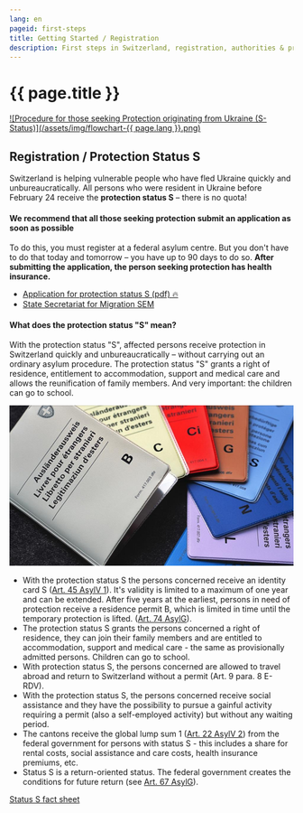 ```yaml
---
lang: en
pageid: first-steps
title: Getting Started / Registration
description: First steps in Switzerland, registration, authorities & procedure
---
```

# {{ page.title }}
[![Procedure for those seeking Protection originating from Ukraine (S-Status)](/assets/img/flowchart-{{ page.lang }}.png)](https://www.sem.admin.ch/dam/sem/de/data/asyl/faktenblatt-zusammenarbeit-bund-kantone.pdf.download.pdf/faktenblatt-zusammenarbeit-bund-kantone-d.pdf)

## Registration / Protection Status S
Switzerland is helping vulnerable people who have fled Ukraine quickly and unbureaucratically. All persons who were resident in Ukraine before February 24 receive the **protection status S** – there is no quota!

#### We recommend that all those seeking protection submit an application as soon as possible
To do this, you must register at a federal asylum centre.
But you don't have to do that today and tomorrow – you have up to 90 days to do so. **After submitting the application, the person seeking protection has health insurance.**

- [Application for protection status S (pdf) :fire:](https://www.sem.admin.ch/dam/sem/de/data/asyl/gesuch-schutzstatus-s.pdf.download.pdf/gesuch-schutzstatus-s-d.pdf)
- [State Secretariat for Migration SEM](https://www.sem.admin.ch/sem/en/home.html)

#### What does the protection status "S" mean?
With the protection status "S", affected persons receive protection in Switzerland quickly and unbureaucratically – without carrying out an ordinary asylum procedure. The protection status "S" grants a right of residence, entitlement to accommodation, support and medical care and allows the reunification of family members. And very important: the children can go to school.

![protection status "S"](/assets/img/s-permit.jpg)

- With the protection status S the persons concerned receive an identity card S ([Art. 45 AsylV 1](https://www.fedlex.admin.ch/eli/cc/1999/359/de#art_45)). It's validity is limited to a maximum of one year and can be extended. After five years at the earliest, persons in need of protection receive a residence permit B, which is limited in time until the temporary protection is lifted. ([Art. 74 AsylG](https://www.fedlex.admin.ch/eli/cc/1999/358/de#art_74)).
- The protection status S grants the persons concerned a right of residence, they can join their family members and are entitled to accommodation, support and medical care - the same as provisionally admitted persons. Children can go to school.
- With protection status S, the persons concerned are allowed to travel abroad and return to Switzerland without a permit (Art. 9 para. 8 E-RDV).
- With the protection status S, the persons concerned receive social assistance and they have the possibility to pursue a gainful activity requiring a permit (also a self-employed activity) but without any waiting period.
- The cantons receive the global lump sum 1 ([Art. 22 AsylV 2](https://www.fedlex.admin.ch/eli/cc/1999/360/de#art_22)) from the federal government for persons with status S - this includes a share for rental costs, social assistance and care costs, health insurance premiums, etc.
- Status S is a return-oriented status. The federal government creates the conditions for future return (see [Art. 67 AsylG](https://www.fedlex.admin.ch/eli/cc/1999/358/de#art_67)).

[Status S fact sheet](https://www.sem.admin.ch/dam/sem/de/data/asyl/faktenblatt-schutzstatus-s.pdf.download.pdf/faktenblatt-schutzstatus-s-d.pdf)